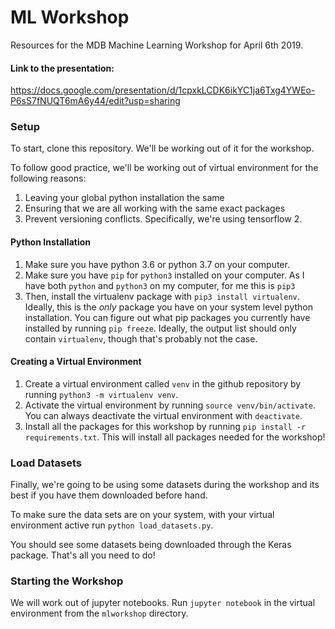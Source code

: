 # ML Workshop
Resources for the MDB Machine Learning Workshop for April 6th 2019.

#### Link to the presentation:
https://docs.google.com/presentation/d/1cpxkLCDK6ikYC1ja6Txg4YWEo-P6sS7fNUQT6mA6y44/edit?usp=sharing

### Setup

To start, clone this repository. We'll be working out of it for the workshop.

To follow good practice, we'll be working out of virtual environment for the following reasons:
1. Leaving your global python installation the same
2. Ensuring that we are all working with the same exact packages
3. Prevent versioning conflicts. Specifically, we're using tensorflow 2.

#### Python Installation
1. Make sure you have python 3.6 or python 3.7 on your computer.
2. Make sure you have `pip` for `python3` installed on your computer. As I have both `python` and `python3` on my computer, for me this is `pip3`
3. Then, install the virtualenv package with `pip3 install virtualenv`. Ideally, this is the _only_ package you have on your system level python installation. You can figure out what pip packages you currently have installed by running `pip freeze`. Ideally, the output list should only contain `virtualenv`, though that's probably not the case.


#### Creating a Virtual Environment
1. Create a virtual environment called `venv` in the github repository by running `python3 -m virtualenv venv`. 
2. Activate the virtual environment by running `source venv/bin/activate`. You can always deactivate the virtual environment with `deactivate`.
3. Install all the packages for this workshop by running `pip install -r requirements.txt`. This will install all packages needed for the workshop!


### Load Datasets
Finally, we're going to be using some datasets during the workshop and its best if you have them downloaded before hand.

To make sure the data sets are on your system, with your virtual environment active run `python load_datasets.py`.

You should see some datasets being downloaded through the Keras package. That's all you need to do!

### Starting the Workshop
We will work out of jupyter notebooks. Run `jupyter notebook` in the virtual environment from the `mlworkshop` directory.

